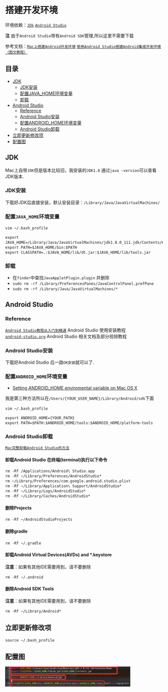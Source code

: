 # 搭建开发环境

环境依赖：[`JDk`](http://www.oracle.com/technetwork/java/javase/downloads/index.html) [`Android Studio`](https://developer.android.com/studio/index.html)

**注** 由于`Android Studio`带有`Android SDK`管理,所以这里不需要下载

参考文档：[`Mac上搭建Android开发环境`](http://blog.163.com/zhou_411424/blog/static/19736215620130161284750/) [`使用Android Studio搭建Android集成开发环境（图文教程）`](http://www.cnblogs.com/smyhvae/p/4022844.html)

## 目录

- [JDK](#jdk)
  - [JDK安装](#jdk安装)
  - [配置JAVA_HOME环境变量](#配置java_home环境变量)
  - [卸载](#卸载)
- [Android Studio](#android-studio)
  - [Reference](#reference)
  - [Android Studio安装](#android-studio安装)
  - [配置ANDROID_HOME环境变量](#配置android_home环境变量)
  - [Android Studio卸载](#android-studio卸载)
- [立即更新修改项](#立即更新修改项)
- [配置图](#配置图)

## JDK

Mac上自带`JDK`但是版本比较旧，我安装的`JDK1.8` 通过`java -version`可以查看JDK版本.

### JDK安装

下载好JDK后直接安装，默认安装目录：`/Library/Java/JavaVirtualMachines/`

### 配置`JAVA_HOME`环境变量

`vim ~/.bash_profile`

```shell
export JAVA_HOME=/Library/Java/JavaVirtualMachines/jdk1.8.0_111.jdk/Contents/Home 
export PATH=$JAVA_HOME/bin:$PATH 
export CLASSPATH=.:$JAVA_HOME/lib/dt.jar:$JAVA_HOME/lib/tools.jar
```

### 卸载

- 在`finder`中查找`JavaAppletPlugin.plugin` 并删除   
- `sudo rm -rf /Library/PreferencesPanes/JavaControlPanel.prefPane`
- `sudo rm -rf /Library/Java/JavaVirtualMachines/*`

## Android Studio

### Reference

[`Android Studio教程从入门到精通`](http://www.open-open.com/lib/view/open1433387390635.html) Android Studio 使用安装教程    
[`android-studio.org`](http://www.android-studio.org/) Android Studio 相关文档及部分视频教程

### Android Studio安装

下载好Android Studio 后一路`OK安装`就可以了.

### 配置`ANDROID_HOME`环境变量

- [Setting ANDROID_HOME enviromental variable on Mac OS X](http://stackoverflow.com/questions/19986214/setting-android-home-enviromental-variable-on-mac-os-x)

我是第三种方法所以在`/Users/{YOUR_USER_NAME}/Library/Android/sdk`下面

`vim ~/.bash_profile`

```shell
export ANDROID_HOME={YOUR_PATH}
export PATH=$PATH:$ANDROID_HOME/tools:$ANDROID_HOME/platform-tools
```

### Android Studio卸载

[`Mac完整卸载Android Studio的方法`](http://www.aichengxu.com/android/10966020.htm)

#### 卸载Android Studio 在终端(terminal)执行以下命令

```shell
rm -Rf /Applications/Android\ Studio.app
rm -Rf ~/Library/Preferences/AndroidStudio*
rm ~/Library/Preferences/com.google.android.studio.plist
rm -Rf ~/Library/Application\ Support/AndroidStudio*
rm -Rf ~/Library/Logs/AndroidStudio*
rm -Rf ~/Library/Caches/AndroidStudio*
```

#### 删除Projects

`rm -Rf ~/AndroidStudioProjects`

#### 删除gradle

`rm -Rf ~/.gradle`

#### 卸载Android Virtual Devices(AVDs) and *.keystore

**注意**：如果有其他IDE需要用到，请不要删除

`rm -Rf ~/.android`

#### 删除Android SDK Tools

**注意**：如果有其他IDE需要用到，请不要删除

`rm -Rf ~/Library/Android*`

## 立即更新修改项
```shell
source ~/.bash_profile
```

## 配置图

<img src="./image/config.png" width="400">